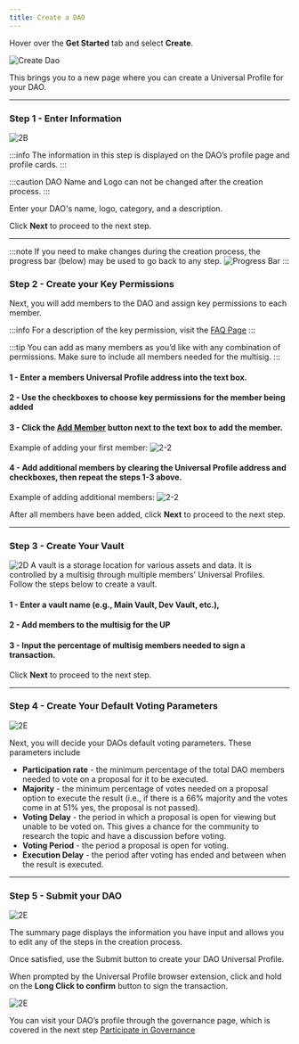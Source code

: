 ```yaml
---
title: Create a DAO
---
```










Hover over the **Get Started** tab and select **Create**.

![Create Dao](./img/2-1_create.png)


This brings you to a new page where you can create a Universal Profile for your DAO.


---

### Step 1 - Enter Information
![2B](./img/2-2_create_dao.png)



:::info
The information in this step is displayed on the DAO’s profile page and profile cards.
:::

:::caution
DAO Name and Logo can not be changed after the creation process.
:::



Enter your DAO's name, logo, category, and a description. 

Click **Next** to proceed to the next step.

---
:::note
If you need to make changes during the creation process, the progress bar (below) may be used to go back to any step.
![Progress Bar](./img/2-2_bar.png)
:::

### Step 2 - Create your Key Permissions

Next, you will add members to the DAO and assign key permissions to each member.

:::info
For a description of the key permission, visit the [FAQ Page](../faq#what-are-the-key-permissions-and-what-do-they-do)
:::

:::tip
You can add as many members as you’d like with any combination of permissions. Make sure to include all members needed for the multisig. 
:::

#### 1 - Enter a members Universal Profile address into the text box. 
#### 2 - Use the checkboxes to choose key permissions for the member being added
#### 3 - Click the <u>Add Member</u> button next to the text box to add the member.

Example of adding your first member:
![2-2](./img/2-2_member1.gif)

#### 4 - Add additional members by clearing the Universal Profile address and checkboxes, then repeat the steps 1-3 above.

Example of adding additional members:
![2-2](./img/2-2_member2.gif)

After all members have been added, click **Next** to proceed to the next step.

---

### Step 3 - Create Your Vault
![2D](./img/2-3_valut.png)
A vault is a storage location for various assets and data. It is controlled by a multisig through multiple members' Universal Profiles. Follow the steps below to create a vault.

#### 1 - Enter a vault name (e.g., Main Vault, Dev Vault, etc.), 
#### 2 - Add members to the multisig for the UP
#### 3 - Input the percentage of multisig members needed to sign a transaction. 

Click **Next** to proceed to the next step.

---

### Step 4 - Create Your Default Voting Parameters
![2E](./img/2-4_parameters.png)

Next, you will decide your DAOs default voting parameters. These parameters include

- **Participation rate** - the minimum percentage of the total DAO members needed to vote on a proposal for it to be executed.
- **Majority** - the minimum percentage of votes needed on a proposal option to execute the result (i.e., if there is a 66% majority and the votes come in at 51% yes, the proposal is not passed).
- **Voting Delay** - the period in which a proposal is open for viewing but unable to be voted on. This gives a chance for the community to research the topic and have a discussion before voting.
- **Voting Period** - the period a proposal is open for voting.
- **Execution Delay** - the period after voting has ended and between when the result is executed. 

---

### Step 5 - Submit your DAO
![2E](./img/2-5_summary.png)

The summary page displays the information you have input and allows you to edit any of the steps in the creation process. 

Once satisfied, use the Submit button to create your DAO Universal Profile.

When prompted by the Universal Profile browser extension, click and hold on the **Long Click to confirm** button to sign the transaction.

<div style={{textAlign: 'center'}}>

![2E](./img/2-6_submit.png)

</div>

You can visit your DAO’s profile through the governance page, which is covered in the next step [Participate in Governance](step-03.md)
